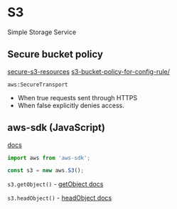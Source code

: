 # S3 

Simple Storage Service 

## Secure bucket policy
[secure-s3-resources](https://aws.amazon.com/premiumsupport/knowledge-center/secure-s3-resources/)
[s3-bucket-policy-for-config-rule/](https://aws.amazon.com/premiumsupport/knowledge-center/s3-bucket-policy-for-config-rule/)

`aws:SecureTransport` 
* When true requests sent through HTTPS
* When false explicitly denies access. 

## aws-sdk (JavaScript)

[docs](https://docs.aws.amazon.com/AWSJavaScriptSDK/latest/AWS/S3.html)

```js
import aws from 'aws-sdk';

const s3 = new aws.S3();
```

`s3.getObject()` - [getObject docs](https://docs.aws.amazon.com/AWSJavaScriptSDK/latest/AWS/S3.html#getObject-property)

`s3.headObject()` - [headObject docs](https://docs.aws.amazon.com/AWSJavaScriptSDK/latest/AWS/S3.html#headObject-property)
